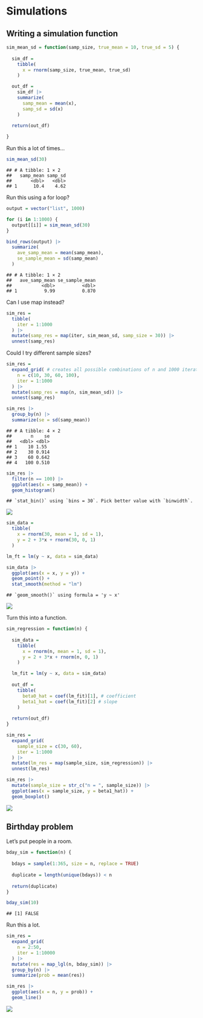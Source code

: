 Simulations
================

## Writing a simulation function

``` r
sim_mean_sd = function(samp_size, true_mean = 10, true_sd = 5) {
  
  sim_df = 
    tibble(
      x = rnorm(samp_size, true_mean, true_sd)
    )

  out_df =
    sim_df |> 
    summarize(
      samp_mean = mean(x),
      samp_sd = sd(x)
    )
  
  return(out_df)

}
```

Run this a lot of times…

``` r
sim_mean_sd(30)
```

    ## # A tibble: 1 × 2
    ##   samp_mean samp_sd
    ##       <dbl>   <dbl>
    ## 1      10.4    4.62

Run this using a for loop?

``` r
output = vector("list", 1000)

for (i in 1:1000) {
  output[[i]] = sim_mean_sd(30)
}

bind_rows(output) |> 
  summarize(
    ave_samp_mean = mean(samp_mean),
    se_sample_mean = sd(samp_mean)
  )
```

    ## # A tibble: 1 × 2
    ##   ave_samp_mean se_sample_mean
    ##           <dbl>          <dbl>
    ## 1          9.99          0.870

Can I use map instead?

``` r
sim_res = 
  tibble(
    iter = 1:1000
  ) |> 
  mutate(samp_res = map(iter, sim_mean_sd, samp_size = 30)) |> 
  unnest(samp_res)
```

Could I try different sample sizes?

``` r
sim_res = 
  expand_grid( # creates all possible combinations of n and 1000 iterations
    n = c(10, 30, 60, 100),
    iter = 1:1000
  ) |> 
  mutate(samp_res = map(n, sim_mean_sd)) |> 
  unnest(samp_res)
```

``` r
sim_res |> 
  group_by(n) |> 
  summarize(se = sd(samp_mean))
```

    ## # A tibble: 4 × 2
    ##       n    se
    ##   <dbl> <dbl>
    ## 1    10 1.55 
    ## 2    30 0.914
    ## 3    60 0.642
    ## 4   100 0.510

``` r
sim_res |> 
  filter(n == 100) |> 
  ggplot(aes(x = samp_mean)) +
  geom_histogram()
```

    ## `stat_bin()` using `bins = 30`. Pick better value with `binwidth`.

![](simulation_files/figure-gfm/unnamed-chunk-7-1.png)<!-- -->

``` r
sim_data = 
  tibble(
    x = rnorm(30, mean = 1, sd = 1),
    y = 2 + 3*x + rnorm(30, 0, 1)
  )

lm_ft = lm(y ~ x, data = sim_data)

sim_data |> 
  ggplot(aes(x = x, y = y)) +
  geom_point() +
  stat_smooth(method = "lm")
```

    ## `geom_smooth()` using formula = 'y ~ x'

![](simulation_files/figure-gfm/unnamed-chunk-8-1.png)<!-- -->

Turn this into a function.

``` r
sim_regression = function(n) {
  
  sim_data = 
    tibble(
      x = rnorm(n, mean = 1, sd = 1),
      y = 2 + 3*x + rnorm(n, 0, 1)
    )

  lm_fit = lm(y ~ x, data = sim_data)
  
  out_df = 
    tibble(
      beta0_hat = coef(lm_fit)[1], # coefficient
      beta1_hat = coef(lm_fit)[2] # slope
    )
  
  return(out_df)
}
```

``` r
sim_res = 
  expand_grid(
    sample_size = c(30, 60),
    iter = 1:1000
  ) |> 
  mutate(lm_res = map(sample_size, sim_regression)) |> 
  unnest(lm_res)

sim_res |> 
  mutate(sample_size = str_c("n = ", sample_size)) |> 
  ggplot(aes(x = sample_size, y = beta1_hat)) +
  geom_boxplot()
```

![](simulation_files/figure-gfm/unnamed-chunk-10-1.png)<!-- -->

## Birthday problem

Let’s put people in a room.

``` r
bday_sim = function(n) {
  
  bdays = sample(1:365, size = n, replace = TRUE)
  
  duplicate = length(unique(bdays)) < n
  
  return(duplicate)
}

bday_sim(10)
```

    ## [1] FALSE

Run this a lot.

``` r
sim_res = 
  expand_grid(
    n = 2:50,
    iter = 1:10000
  ) |> 
  mutate(res = map_lgl(n, bday_sim)) |> 
  group_by(n) |> 
  summarize(prob = mean(res))

sim_res |> 
  ggplot(aes(x = n, y = prob)) +
  geom_line()
```

![](simulation_files/figure-gfm/unnamed-chunk-12-1.png)<!-- -->
